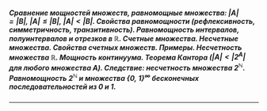 ##### Сравнение мощностей множеств, равномощные множества: ${\displaystyle |A| = |B|, \  |A| \leq |B|, \  |A|<|B|}$. Свойства равномощности (рефлексивность, симметричность, транзитивность). Равномощность интервалов, полуинтервалов и отрезков в ${\displaystyle \mathbb{R}}$. Счетные множества. Несчетные множества. Свойства счетных множеств. Примеры. Несчетность множества ${\displaystyle \mathbb{R}}$. Мощность континуума. Теорема Кантора (${\displaystyle |A| < |2^{ A }|}$ для любого множества ${\displaystyle A}$). Следствие: несчетность множества ${\displaystyle 2^{ \mathbb{N} }}$. Равномощность ${\displaystyle 2^{ \mathbb{N} }}$ и множества ${\displaystyle \{ 0, \ 1 \}^{ \infty }}$ бесконечных последовательностей из 0 и 1.
---
